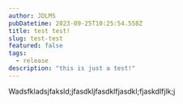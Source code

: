 ```yaml
---
author: JDLMS
pubDatetime: 2023-09-25T10:25:54.558Z
title: test test!
slug: test-test
featured: false
tags:
  - release
description: "this is just a test!"
---
```


Wadsfkladsjfaksld;jfasdkljfasdklfjasdkl;fjaskdlfjlk;j
